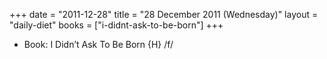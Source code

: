 +++
date = "2011-12-28"
title = "28 December 2011 (Wednesday)"
layout = "daily-diet"
books = ["i-didnt-ask-to-be-born"]
+++


* Book: I Didn’t Ask To Be Born {H} /f/
